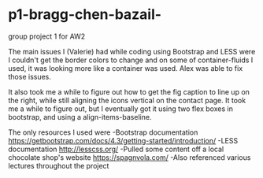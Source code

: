# p1-bragg-chen-bazail-
group project 1 for AW2

The main issues I (Valerie) had while coding using Bootstrap and LESS were I couldn't get the border colors to change and on some of container-fluids I used, it was looking more like a container was used. Alex was able to fix those issues.

It also took me a while to figure out how to get the fig caption to line up on the right, while still aligning the icons vertical on the contact page. It took me a while to figure out, but I eventually got it using two flex boxes in bootstrap, and using a align-items-baseline.

The only resources I used were
-Bootstrap documentation https://getbootstrap.com/docs/4.3/getting-started/introduction/
-LESS documentation http://lesscss.org/
-Pulled some content off a local chocolate shop's website https://spagnvola.com/
-Also referenced various lectures throughout the project 
